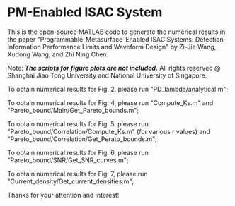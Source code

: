 # PM-Enabled ISAC System

This is the open-source MATLAB code to generate the numerical results in the paper "Programmable-Metasurface-Enabled ISAC Systems: Detection-Information Performance Limits and Waveform Design" by Zi-Jie Wang, Xudong Wang, and Zhi Ning Chen.

Note: *****The scripts for figure plots are not included.***** All rights reserved @ Shanghai Jiao Tong University and National University of Singapore.

To obtain numerical results for Fig. 2, please run "PD_lambda/analytical.m";

To obtain numerical results for Fig. 4, please run "Compute_Ks.m" and "Pareto_bound/Main/Get_Pareto_bounds.m";

To obtain numerical results for Fig. 5, please run "Pareto_bound/Correlation/Compute_Ks.m" (for various r values) and "Pareto_bound/Correlation/Get_Perato_bounds.m";

To obtain numerical results for Fig. 6, please run "Pareto_bound/SNR/Get_SNR_curves.m";

To obtain numerical results for Fig. 7, please run "Current_density/Get_current_densities.m";

Thanks for your attention and interest!
